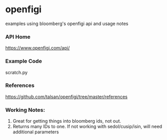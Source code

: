# openfigi
examples using bloomberg's openfigi api and usage notes

### API Home
https://www.openfigi.com/api/

### Example Code
scratch.py

### References
https://github.com/talsan/openfigi/tree/master/references

### Working Notes:
1. Great for getting things into bloomberg ids, not out.
2. Returns many IDs to one. If not working with sedol/cusip/isin, will need additional parameters
